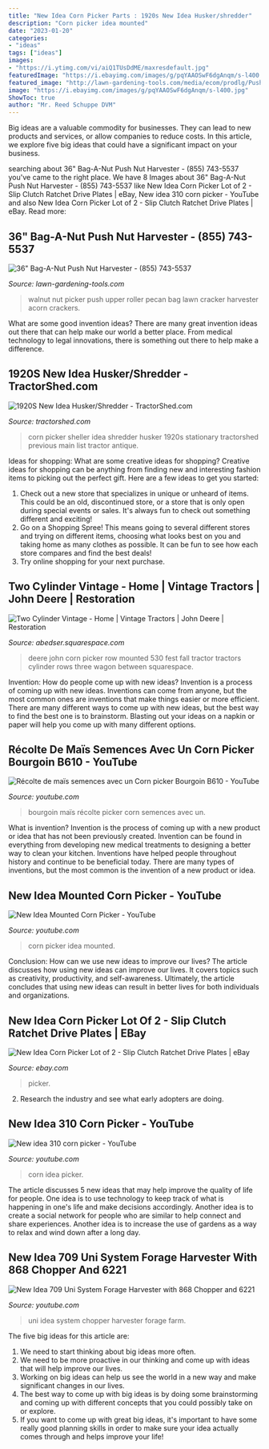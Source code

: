 ```yaml
---
title: "New Idea Corn Picker Parts : 1920s New Idea Husker/shredder"
description: "Corn picker idea mounted"
date: "2023-01-20"
categories:
- "ideas"
tags: ["ideas"]
images:
- "https://i.ytimg.com/vi/aiQ1TUsDdME/maxresdefault.jpg"
featuredImage: "https://i.ebayimg.com/images/g/pqYAAOSwF6dgAnqm/s-l400.jpg"
featured_image: "http://lawn-gardening-tools.com/media/ecom/prodlg/Pushnutroller500.jpg"
image: "https://i.ebayimg.com/images/g/pqYAAOSwF6dgAnqm/s-l400.jpg"
ShowToc: true
author: "Mr. Reed Schuppe DVM"
---
```



Big ideas are a valuable commodity for businesses. They can lead to new products and services, or allow companies to reduce costs. In this article, we explore five big ideas that could have a significant impact on your business.

	

		
searching about 36&quot; Bag-A-Nut Push Nut Harvester - (855) 743-5537 you've came to the right place. We have 8 Images about 36&quot; Bag-A-Nut Push Nut Harvester - (855) 743-5537 like New Idea Corn Picker Lot of 2 - Slip Clutch Ratchet Drive Plates | eBay, New idea 310 corn picker - YouTube and also New Idea Corn Picker Lot of 2 - Slip Clutch Ratchet Drive Plates | eBay. Read more:
		
    
## 36&quot; Bag-A-Nut Push Nut Harvester - (855) 743-5537

<img loading=lazy src="http://lawn-gardening-tools.com/media/ecom/prodlg/Pushnutroller500.jpg" onerror="this.onerror=null;this.src='https://tse1.mm.bing.net/th?id=OIP.6G-xXqlr7s0OtbIpwBQQ4wHaHa&amp;pid=15.1';" alt="36&quot; Bag-A-Nut Push Nut Harvester - (855) 743-5537">

_Source: lawn-gardening-tools.com_

>walnut nut picker push upper roller pecan bag lawn cracker harvester acorn crackers. 

	

What are some good invention ideas?
There are many great invention ideas out there that can help make our world a better place. From medical technology to legal innovations, there is something out there to help make a difference.

    
## 1920S New Idea Husker/Shredder - TractorShed.com

<img loading=lazy src="http://www.tractorshed.com/gallery/iphotos/i2301.jpg" onerror="this.onerror=null;this.src='https://tse4.mm.bing.net/th?id=OIP.m27dPDjPZLcllHu6oGItHQHaFj&amp;pid=15.1';" alt="1920S New Idea Husker/Shredder - TractorShed.com">

_Source: tractorshed.com_

>corn picker sheller idea shredder husker 1920s stationary tractorshed previous main list tractor antique. 

	

Ideas for shopping: What are some creative ideas for shopping?
Creative ideas for shopping can be anything from finding new and interesting fashion items to picking out the perfect gift. Here are a few ideas to get you started: 
1. Check out a new store that specializes in unique or unheard of items. This could be an old, discontinued store, or a store that is only open during special events or sales. It's always fun to check out something different and exciting! 
2. Go on a Shopping Spree! This means going to several different stores and trying on different items, choosing what looks best on you and taking home as many clothes as possible. It can be fun to see how each store compares and find the best deals! 
3. Try online shopping for your next purchase.

    
## Two Cylinder Vintage - Home | Vintage Tractors | John Deere | Restoration

<img loading=lazy src="http://abedser.squarespace.com/storage/IMG_5832.JPG?__SQUARESPACE_CACHEVERSION=1361701598702" onerror="this.onerror=null;this.src='https://tse3.mm.bing.net/th?id=OIP._VShMJCVe5Z3VhqcMJEwNgHaFj&amp;pid=15.1';" alt="Two Cylinder Vintage - Home | Vintage Tractors | John Deere | Restoration">

_Source: abedser.squarespace.com_

>deere john corn picker row mounted 530 fest fall tractor tractors cylinder rows three wagon between squarespace. 

	

Invention: How do people come up with new ideas?
Invention is a process of coming up with new ideas. Inventions can come from anyone, but the most common ones are inventions that make things easier or more efficient. There are many different ways to come up with new ideas, but the best way to find the best one is to brainstorm. Blasting out your ideas on a napkin or paper will help you come up with many different options.

    
## Récolte De Maïs Semences Avec Un Corn Picker Bourgoin B610 - YouTube

<img loading=lazy src="https://i.ytimg.com/vi/aiQ1TUsDdME/maxresdefault.jpg" onerror="this.onerror=null;this.src='https://tse1.mm.bing.net/th?id=OIP.FF3yuuSXmLZ_qscQfNLqkwHaEK&amp;pid=15.1';" alt="Récolte de maïs semences avec un Corn picker Bourgoin B610 - YouTube">

_Source: youtube.com_

>bourgoin maïs récolte picker corn semences avec un. 

	

What is invention?
Invention is the process of coming up with a new product or idea that has not been previously created. Invention can be found in everything from developing new medical treatments to designing a better way to clean your kitchen. Inventions have helped people throughout history and continue to be beneficial today. There are many types of inventions, but the most common is the invention of a new product or idea.

    
## New Idea Mounted Corn Picker - YouTube

<img loading=lazy src="https://i.ytimg.com/vi/kQzKnZmhu_g/maxresdefault.jpg" onerror="this.onerror=null;this.src='https://tse1.mm.bing.net/th?id=OIP.8JBOlnM3KsgVGGQ59dJaJgHaEK&amp;pid=15.1';" alt="New Idea Mounted Corn Picker - YouTube">

_Source: youtube.com_

>corn picker idea mounted. 

	

Conclusion: How can we use new ideas to improve our lives?
The article discusses how using new ideas can improve our lives. It covers topics such as creativity, productivity, and self-awareness. Ultimately, the article concludes that using new ideas can result in better lives for both individuals and organizations.

    
## New Idea Corn Picker Lot Of 2 - Slip Clutch Ratchet Drive Plates | EBay

<img loading=lazy src="https://i.ebayimg.com/images/g/pqYAAOSwF6dgAnqm/s-l400.jpg" onerror="this.onerror=null;this.src='https://tse4.mm.bing.net/th?id=OIP.ucPMCqSsG1Y7TmHOvpSpKQAAAA&amp;pid=15.1';" alt="New Idea Corn Picker Lot of 2 - Slip Clutch Ratchet Drive Plates | eBay">

_Source: ebay.com_

>picker. 

	

2. Research the industry and see what early adopters are doing.

    
## New Idea 310 Corn Picker - YouTube

<img loading=lazy src="https://i.ytimg.com/vi/N35PLWrX3Bg/maxresdefault.jpg" onerror="this.onerror=null;this.src='https://tse1.mm.bing.net/th?id=OIP.-t7q52ZGcJmaJCjAIuiP7QHaEK&amp;pid=15.1';" alt="New idea 310 corn picker - YouTube">

_Source: youtube.com_

>corn idea picker. 

	

The article discusses 5 new ideas that may help improve the quality of life for people. One idea is to use technology to keep track of what is happening in one's life and make decisions accordingly. Another idea is to create a social network for people who are similar to help connect and share experiences. Another idea is to increase the use of gardens as a way to relax and wind down after a long day.

    
## New Idea 709 Uni System Forage Harvester With 868 Chopper And 6221

<img loading=lazy src="https://i.ytimg.com/vi/tjA7JXaHLoU/hqdefault.jpg" onerror="this.onerror=null;this.src='https://tse1.mm.bing.net/th?id=OIP.UuGSjxB7_Ijpek0YtFL50wHaFj&amp;pid=15.1';" alt="New Idea 709 Uni System Forage Harvester with 868 Chopper and 6221">

_Source: youtube.com_

>uni idea system chopper harvester forage farm. 

	

The five big ideas for this article are:
1. We need to start thinking about big ideas more often. 
2. We need to be more proactive in our thinking and come up with ideas that will help improve our lives. 
3. Working on big ideas can help us see the world in a new way and make significant changes in our lives. 
4. The best way to come up with big ideas is by doing some brainstorming and coming up with different concepts that you could possibly take on or explore. 
5. If you want to come up with great big ideas, it's important to have some really good planning skills in order to make sure your idea actually comes through and helps improve your life!

